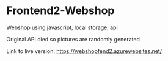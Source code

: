 # Frontend2-Webshop
Webshop using javascript, local storage, api

Original API died so pictures are randomly generated

Link to live version: https://webshopfend2.azurewebsites.net/
